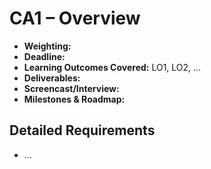 # CA1 – Overview

- **Weighting:** 
- **Deadline:** 
- **Learning Outcomes Covered:** LO1, LO2, ...
- **Deliverables:** 
- **Screencast/Interview:** 
- **Milestones & Roadmap:** 

## Detailed Requirements
- ...
